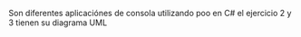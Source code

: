 Son diferentes aplicaciónes de consola utilizando poo en C# el ejercicio 2 y 3 tienen su diagrama UML
